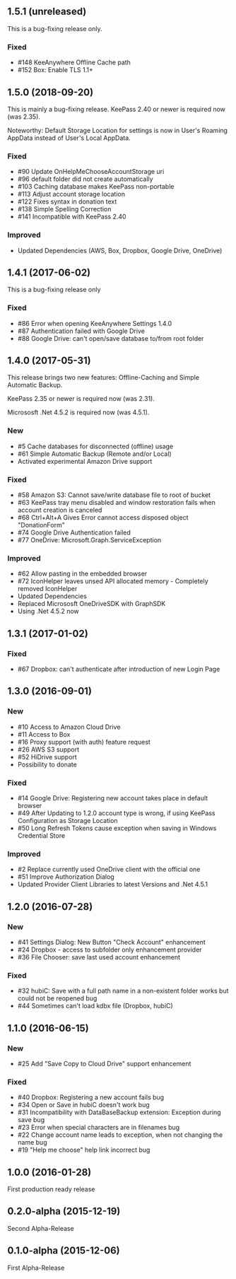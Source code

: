 ## 1.5.1 (unreleased)

This is a bug-fixing release only.

### Fixed

- \#148 KeeAnywhere Offline Cache path
- \#152 Box: Enable TLS 1.1+


## 1.5.0 (2018-09-20)

This is mainly a bug-fixing release.
KeePass 2.40 or newer is required now (was 2.35).

Noteworthy: 
Default Storage Location for settings is now in User's Roaming AppData instead of User's Local AppData.

### Fixed

- \#90 Update OnHelpMeChooseAccountStorage uri
- \#96 default folder did not create automatically
- \#103 Caching database makes KeePass non-portable
- \#113 Adjust account storage location
- \#122 Fixes syntax in donation text
- \#138 Simple Spelling Correction
- \#141 Incompatible with KeePass 2.40

### Improved

- Updated Dependencies (AWS, Box, Dropbox, Google Drive, OneDrive)


## 1.4.1 (2017-06-02)

This is a bug-fixing release only

### Fixed

- \#86 Error when opening KeeAnywhere Settings 1.4.0
- \#87 Authentication failed with Google Drive
- \#88 Google Drive: can't open/save database to/from root folder


## 1.4.0 (2017-05-31)

This release brings two new features: Offline-Caching and Simple Automatic Backup.

KeePass 2.35 or newer is required now (was 2.31).

Micrososft .Net 4.5.2 is required now (was 4.5.1).


### New

- \#5 Cache databases for disconnected (offline) usage
- \#61 Simple Automatic Backup (Remote and/or Local)
- Activated experimental Amazon Drive support

### Fixed

- \#58 Amazon S3: Cannot save/write database file to root of bucket
- \#63 KeePass tray menu disabled and window restoration fails when account creation is canceled
- \#68 Ctrl+Alt+A Gives Error cannot access disposed object "DonationForm"
- \#74 Google Drive Authentication failed
- \#77 OneDrive: Microsoft.Graph.ServiceException

### Improved

- \#62 Allow pasting in the embedded browser
- \#72 IconHelper leaves unsed API allocated memory - Completely removed IconHelper
- Updated Dependencies
- Replaced Micrososft OneDriveSDK with GraphSDK
- Using .Net 4.5.2 now


## 1.3.1 (2017-01-02)

### Fixed

- \#67 Dropbox: can't authenticate after introduction of new Login Page


## 1.3.0 (2016-09-01)

### New

- \#10 Access to Amazon Cloud Drive
- \#11 Access to Box
- \#16 Proxy support (with auth) feature request
- \#26 AWS S3 support
- \#52 HiDrive support
- Possibility to donate

### Fixed

- \#14 Google Drive: Registering new account takes place in default browser
- \#49 After Updating to 1.2.0 account type is wrong, if using KeePass Configuration as Storage Location
- \#50 Long Refresh Tokens cause exception when saving in Windows Credential Store

### Improved

- \#2 Replace currently used OneDrive client with the official one
- \#51 Improve Authorization Dialog
- Updated Provider Client Libraries to latest Versions and .Net 4.5.1


## 1.2.0 (2016-07-28)

### New

- \#41 Settings Dialog: New Button "Check Account" enhancement
- \#24 Dropbox - access to subfolder only enhancement provider
- \#36 File Chooser: save last used account enhancement

### Fixed

- \#32 hubiC: Save with a full path name in a non-existent folder works but could not be reopened bug
- \#44 Sometimes can't load kdbx file (Dropbox, hubiC)


## 1.1.0 (2016-06-15)

### New

- \#25 Add "Save Copy to Cloud Drive" support enhancement

### Fixed

- \#40 Dropbox: Registering a new account fails bug
- \#34 Open or Save in hubiC doesn't work bug
- \#31 Incompatibility with DataBaseBackup extension: Exception during save bug
- \#23 Error when special characters are in filenames bug
- \#22 Change account name leads to exception, when not changing the name bug
- \#19 "Help me choose" help link incorrect bug



## 1.0.0 (2016-01-28)

First production ready release


## 0.2.0-alpha (2015-12-19)

Second Alpha-Release


## 0.1.0-alpha (2015-12-06)

First Alpha-Release